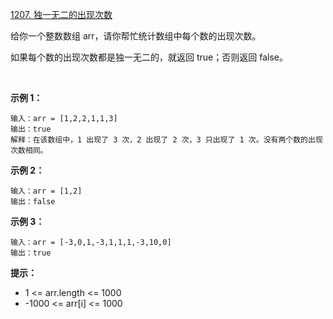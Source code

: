 [1207. 独一无二的出现次数](https://leetcode-cn.com/problems/unique-number-of-occurrences/)


给你一个整数数组 arr，请你帮忙统计数组中每个数的出现次数。

如果每个数的出现次数都是独一无二的，就返回 true；否则返回 false。

 

**示例 1：**
```
输入：arr = [1,2,2,1,1,3]
输出：true
解释：在该数组中，1 出现了 3 次，2 出现了 2 次，3 只出现了 1 次。没有两个数的出现次数相同。
```
**示例 2：**
```
输入：arr = [1,2]
输出：false
```
**示例 3：**
```
输入：arr = [-3,0,1,-3,1,1,1,-3,10,0]
输出：true
```

**提示：**

- 1 <= arr.length <= 1000
- -1000 <= arr[i] <= 1000
